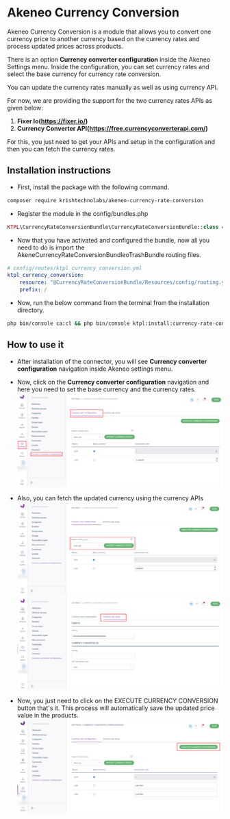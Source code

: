 Akeneo Currency Conversion
=====================================

Akeneo Currency Conversion is a module that allows you to convert one currency price to another currency based on the currency rates and process updated prices across products.

There is an option **Currency converter configuration** inside the Akeneo Settings menu. Inside the configuration, you can set currency rates and select the base currency for currency rate conversion.

You can update the currency rates manually as well as using currency API.

For now, we are providing the support for the two currency rates APIs as given below:
 1) **Fixer Io(https://fixer.io/)**
 2) **Currency Converter API(https://free.currencyconverterapi.com/)**

For this, you just need to get your APIs and setup in the configuration and then you can fetch the currency rates.

Installation instructions
-------------------------

* First, install the package with the following command.
```bash
composer require krishtechnolabs/akeneo-currency-rate-conversion
```
* Register the module in the config/bundles.php
``` php
KTPL\CurrencyRateConversionBundle\CurrencyRateConversionBundle::class => ['all' => true],
```
* Now that you have activated and configured the bundle, now all you need to do is import the AkeneCurrencyRateConversionBundleoTrashBundle routing files.

``` yml
# config/routes/ktpl_currency_conversion.yml
ktpl_currency_conversion:
    resource: "@CurrencyRateConversionBundle/Resources/config/routing.yml"
    prefix: /
```

* Now, run the below command from the terminal from the installation directory.

```bash
php bin/console ca:cl && php bin/console ktpl:install:currency-rate-conversion
```

How to use it
--------------
* After installation of the connector, you will see **Currency converter configuration** navigation inside Akeneo settings menu.

* Now, click on the **Currency converter configuration** navigation and here you need to set the base currency and the currency rates.
![Akeneo Currency Conversion Menu](./screenshots/currency-conversion-menu.png "Akeneo Currency Conversion Menu Screenshot")

* Also, you can fetch the updated currency using the currency APIs
![Akeneo Currency Conversion Import Currency Rates](./screenshots/fetch-currency-rates.png "Akeneo Currency Conversion Fetch Currencuy Rates Screenshot")
![Akeneo Currency Conversion Setup Apis](./screenshots/setup-currency-api.png "Akeneo Currency Conversion Set up Apis Screenshot")

* Now, you just need to click on the EXECUTE CURRENCY CONVERSION button that's it. This process will automatically save the updated price value in the products.
![Akeneo Currency Conversion Execute Currency Conversion](./screenshots/execute-currency-conversion.png "Akeneo Currency Conversion Execute Currency Conversion Screenshot")
